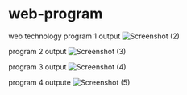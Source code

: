 # web-program
web technology
program 1 output
![Screenshot (2)](https://github.com/Akhilagonal/web-program/assets/136705958/42db5e9f-1f48-4328-b163-0c8397aebe60)
 
 program 2 output
 ![Screenshot (3)](https://github.com/Akhilagonal/web-program/assets/136705958/911d6f9d-692b-4c60-b95f-a0fb9bd8821f)

program 3 output
![Screenshot (4)](https://github.com/Akhilagonal/web-program/assets/136705958/fd86a3da-0e32-42db-bfcf-a1afb7037a31)

program 4 outpute
![Screenshot (5)](https://github.com/Akhilagonal/web-program/assets/136705958/f08d5d65-a61c-469b-bc49-08278ac62d10)
